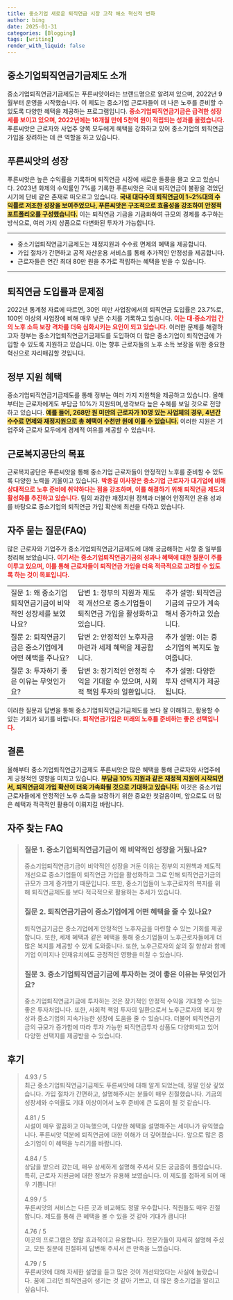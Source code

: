```yaml
---
title: 중소기업 새로운 퇴직연금 시장 고착 해소 혁신적 변화
author: bing
date: 2025-01-31
categories: [Blogging]
tags: [writing]
render_with_liquid: false
---
```



<h2 id='중소기업퇴직연금기금제도소개'>중소기업퇴직연금기금제도 소개</h2>

<p>중소기업퇴직연금기금제도는 푸른씨앗이라는 브랜드명으로 알려져 있으며, 2022년 9월부터 운영을 시작했습니다. 이 제도는 중소기업 근로자들이 더 나은 노후를 준비할 수 있도록 다양한 혜택을 제공하는 프로그램입니다. <b><span style="color: #ee2323;">중소기업퇴직연금기금은 급격한 성장세를 보이고 있으며, 2022년에는 16개월 만에 5천억 원이 적립되는 성과를 올렸습니다.</span></b> 푸른씨앗은 근로자와 사업주 양쪽 모두에게 혜택을 강화하고 있어 중소기업의 퇴직연금 가입을 장려하는 데 큰 역할을 하고 있습니다.</p>

<h2 id='푸른씨앗의성장'>푸른씨앗의 성장</h2>

<p>푸른씨앗은 높은 수익률을 기록하며 퇴직연금 시장에 새로운 돌풍을 몰고 오고 있습니다. 2023년 화제의 수익률인 7%를 기록한 푸른씨앗은 국내 퇴직연금이 불황을 겪었던 시기에 단비 같은 존재로 떠오르고 있습니다. <b><span style="background-color: #ffe066;">국내 대다수의 퇴직연금이 1~2%대의 수익률로 저조한 성장을 보여주었으나, 푸른씨앗은 구조적으로 효율성을 강조하여 안정적 포트폴리오를 구성했습니다.</span></b> 이는 퇴직연금 기금을 기금화하여 규모의 경제를 추구하는 방식으로, 여러 가지 상품으로 다변화된 투자가 가능합니다.</p>

<hr />

<ul>
    <li>중소기업퇴직연금기금제도는 재정지원과 수수료 면제의 혜택을 제공합니다.</li>
    <li>가입 절차가 간편하고 공적 자산운용 서비스를 통해 추가적인 안정성을 제공합니다.</li>
    <li>근로자들은 연간 최대 80만 원을 추가로 적립하는 혜택을 받을 수 있습니다.</li>
</ul>

<hr />

<h2 id='퇴직연금도입률'>퇴직연금 도입률과 문제점</h2>

<p>2022년 통계청 자료에 따르면, 30인 미만 사업장에서의 퇴직연금 도입률은 23.7%로, 100인 이상의 사업장에 비해 매우 낮은 수치를 기록하고 있습니다. <b><span style="color: #ee2323;">이는 대·중소기업 간의 노후 소득 보장 격차를 더욱 심화시키는 요인이 되고 있습니다.</span></b> 이러한 문제를 해결하고자 정부는 중소기업퇴직연금기금제도를 도입하여 더 많은 중소기업이 퇴직연금에 가입할 수 있도록 지원하고 있습니다. 이는 향후 근로자들의 노후 소득 보장을 위한 중요한 혁신으로 자리매김할 것입니다.</p>

<h2 id='정부지원혜택'>정부 지원 혜택</h2>

<p>중소기업퇴직연금기금제도를 통해 정부는 여러 가지 지원책을 제공하고 있습니다. 올해부터는 근로자에게도 부담금 10%가 지원되며,생각보다 높은 수혜를 보일 것으로 전망하고 있습니다. <b><span style="background-color: #ffe066;">예를 들어, 268만 원 미만의 근로자가 10명 있는 사업체의 경우, 4년간 수수료 면제와 재정지원으로 총 혜택이 수천만 원에 이를 수 있습니다.</span></b> 이러한 지원은 기업주와 근로자 모두에게 경제적 여유를 제공할 수 있습니다.</p>

<h2 id='근로복지공단의목표'>근로복지공단의 목표</h2>

<p>근로복지공단은 푸른씨앗을 통해 중소기업 근로자들이 안정적인 노후를 준비할 수 있도록 다양한 노력을 기울이고 있습니다. <b><span style="color: #ee2323;">박종길 이사장은 중소기업 근로자가 대기업에 비해 상대적으로 노후 준비에 취약하다는 점을 강조하며, 이를 해결하기 위해 퇴직연금 제도의 활성화를 추진하고 있습니다.</span></b> 팀의 과감한 재정지원 정책과 더불어 안정적인 운용 성과를 바탕으로 중소기업의 퇴직연금 가입 확산에 최선을 다하고 있습니다.</p>

<h2 id='FAQ'>자주 묻는 질문(FAQ)</h2>

<p>많은 근로자와 기업주가 중소기업퇴직연금기금제도에 대해 궁금해하는 사항 중 일부를 정리해 보았습니다. <b><span style="color: #ee2323;">여기서는 중소기업퇴직연금기금의 성과나 혜택에 대한 질문이 주를 이루고 있으며, 이를 통해 근로자들이 퇴직연금 가입을 더욱 적극적으로 고려할 수 있도록 하는 것이 목표입니다.</span></b></p>

<table>
    <tr>
        <td>질문 1: 왜 중소기업퇴직연금기금이 비약적인 성장세를 보였나요?</td>
        <td>답변 1: 정부의 지원과 제도적 개선으로 중소기업들이 퇴직연금 가입을 활성화하고 있습니다.</td>
        <td>추가 설명: 퇴직연금기금의 규모가 계속해서 증가하고 있습니다.</td>
    </tr>
    <tr>
        <td>질문 2: 퇴직연금기금은 중소기업에게 어떤 혜택을 주나요?</td>
        <td>답변 2: 안정적인 노후자금 마련과 세제 혜택을 제공합니다.</td>
        <td>추가 설명: 이는 중소기업의 복지도 높여줍니다.</td>
    </tr>
    <tr>
        <td>질문 3: 투자하기 좋은 이유는 무엇인가요?</td>
        <td>답변 3: 장기적인 안정적 수익을 기대할 수 있으며, 사회적 책임 투자의 일환입니다.</td>
        <td>추가 설명: 다양한 투자 선택지가 제공됩니다.</td>
    </tr>
</table>

<p>이러한 질문과 답변을 통해 중소기업퇴직연금기금제도를 보다 잘 이해하고, 활용할 수 있는 기회가 되기를 바랍니다. <b><span style="color: #ee2323;">퇴직연금가입은 미래의 노후를 준비하는 좋은 선택입니다.</span></b></p>

<h2 id='결론'>결론</h2>

<p>올해부터 중소기업퇴직연금기금제도 푸른씨앗은 많은 혜택을 통해 근로자와 사업주에게 긍정적인 영향을 미치고 있습니다. <b><span style="background-color: #ffe066;">부담금 10% 지원과 같은 재정적 지원이 시작되면서, 퇴직연금의 가입 확산이 더욱 가속화될 것으로 기대하고 있습니다.</span></b> 이것은 중소기업 근로자들에게 안정적인 노후 소득을 보장하기 위한 중요한 첫걸음이며, 앞으로도 더 많은 혜택과 적극적인 활용이 이뤄지길 바랍니다.</p>


<h2 id='자주_찾는_FAQ'>자주 찾는 FAQ</h2>
<div itemscope="" itemtype="https://schema.org/FAQPage"> 
<blockquote> 
<div itemscope="" itemprop="mainEntity" itemtype="https://schema.org/Question"> 
<h3 itemprop="name">질문 1. 중소기업퇴직연금기금이 왜 비약적인 성장을 거뒀나요?</h3> 
<div itemscope="" itemprop="acceptedAnswer" itemtype="https://schema.org/Answer"> 
<span itemprop="text"> 
<p>중소기업퇴직연금기금이 비약적인 성장을 거둔 이유는 정부의 지원책과 제도적 개선으로 중소기업들이 퇴직연금 가입을 활성화하고 그로 인해 퇴직연금기금의 규모가 크게 증가했기 때문입니다. 또한, 중소기업들이 노후근로자의 복지를 위해 퇴직연금제도를 보다 적극적으로 활용하는 추세가 있습니다.</p> 
</span> 
</div> 
</div> 

<div itemscope="" itemprop="mainEntity" itemtype="https://schema.org/Question"> 
<h3 itemprop="name">질문 2. 퇴직연금기금이 중소기업에게 어떤 혜택을 줄 수 있나요?</h3> 
<div itemscope="" itemprop="acceptedAnswer" itemtype="https://schema.org/Answer"> 
<span itemprop="text"> 
<p>퇴직연금기금은 중소기업에게 안정적인 노후자금을 마련할 수 있는 기회를 제공합니다. 또한, 세제 혜택과 같은 혜택을 통해 중소기업들이 노후근로자들에게 더 많은 복지를 제공할 수 있게 도와줍니다. 또한, 노후근로자의 삶의 질 향상과 함께 기업 이미지나 인재유치에도 긍정적인 영향을 미칠 수 있습니다.</p> 
</span> 
</div> 
</div> 

<div itemscope="" itemprop="mainEntity" itemtype="https://schema.org/Question"> 
<h3 itemprop="name">질문 3. 중소기업퇴직연금기금에 투자하는 것이 좋은 이유는 무엇인가요?</h3> 
<div itemscope="" itemprop="acceptedAnswer" itemtype="https://schema.org/Answer"> 
<span itemprop="text"> 
<p>중소기업퇴직연금기금에 투자하는 것은 장기적인 안정적 수익을 기대할 수 있는 좋은 투자처입니다. 또한, 사회적 책임 투자의 일환으로서 노후근로자의 복지 향상과 중소기업의 지속가능한 성장에 도움을 줄 수 있습니다. 더불어 퇴직연금기금의 규모가 증가함에 따라 투자 가능한 퇴직연금투자 상품도 다양화되고 있어 다양한 선택지를 제공받을 수 있습니다.</p> 
</span> 
</div> 
</div> 
</blockquote> 
</div>
<h2 id='후기'>후기</h2>
<div itemscope itemtype="https://schema.org/Product">
  <blockquote>
  <div itemprop="review" itemscope itemtype="https://schema.org/Review">
      <div itemprop="reviewRating" itemscope itemtype="https://schema.org/Rating"> <span itemprop="ratingValue">4.93</span> / <span itemprop="bestRating">5</span> </div>
      <span itemprop="reviewBody">최근 중소기업퇴직연금기금제도 푸른씨앗에 대해 알게 되었는데, 정말 인상 깊었습니다. 가입 절차가 간편하고, 설명해주시는 분들이 매우 친절했습니다. 기금의 성장세와 수익률도 기대 이상이어서 노후 준비에 큰 도움이 될 것 같습니다.</span>
  </div>
  <br>
  <div itemprop="review" itemscope itemtype="https://schema.org/Review">
      <div itemprop="reviewRating" itemscope itemtype="https://schema.org/Rating"> <span itemprop="ratingValue">4.81</span> / <span itemprop="bestRating">5</span> </div>
      <span itemprop="reviewBody">시설이 매우 깔끔하고 아늑했으며, 다양한 혜택을 설명해주는 세미나가 유익했습니다. 푸른씨앗 덕분에 퇴직연금에 대한 이해가 더 깊어졌습니다. 앞으로 많은 중소기업이 이 혜택을 누리기를 바랍니다.</span>
  </div>
  <br>
  <div itemprop="review" itemscope itemtype="https://schema.org/Review">
      <div itemprop="reviewRating" itemscope itemtype="https://schema.org/Rating"> <span itemprop="ratingValue">4.84</span> / <span itemprop="bestRating">5</span> </div>
      <span itemprop="reviewBody">상담을 받으러 갔는데, 매우 상세하게 설명해 주셔서 모든 궁금증이 풀렸습니다. 특히, 근로자 지원금에 대한 정보가 유용해 보였습니다. 이 제도를 접하게 되어 매우 기쁩니다!</span>
  </div>
  <br>
  <div itemprop="review" itemscope itemtype="https://schema.org/Review">
      <div itemprop="reviewRating" itemscope itemtype="https://schema.org/Rating"> <span itemprop="ratingValue">4.99</span> / <span itemprop="bestRating">5</span> </div>
      <span itemprop="reviewBody">푸른씨앗의 서비스는 다른 곳과 비교해도 정말 우수합니다. 직원들도 매우 친절합니다. 제도를 통해 큰 혜택을 볼 수 있을 것 같아 기대가 큽니다!</span>
  </div>
  <br>
  <div itemprop="review" itemscope itemtype="https://schema.org/Review">
      <div itemprop="reviewRating" itemscope itemtype="https://schema.org/Rating"> <span itemprop="ratingValue">4.76</span> / <span itemprop="bestRating">5</span> </div>
      <span itemprop="reviewBody">이곳의 프로그램은 정말 효과적이고 유용합니다. 전문가들이 자세히 설명해 주셨고, 모든 질문에 친절하게 답변해 주셔서 큰 만족을 느꼈습니다.</span>
  </div>
  <br>
  <div itemprop="review" itemscope itemtype="https://schema.org/Review">
      <div itemprop="reviewRating" itemscope itemtype="https://schema.org/Rating"> <span itemprop="ratingValue">4.79</span> / <span itemprop="bestRating">5</span> </div>
      <span itemprop="reviewBody">푸른씨앗에 대해 자세한 설명을 듣고 많은 것이 개선되었다는 사실에 놀랐습니다. 꿈에 그리던 퇴직연금이 생기는 것 같아 기쁘고, 더 많은 중소기업을 알리고 싶습니다.</span>
  </div>
  </blockquote>
</div>
